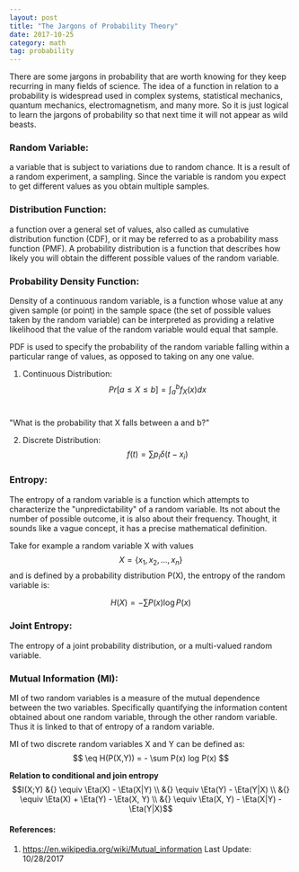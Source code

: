 ```yaml
---
layout: post
title: "The Jargons of Probability Theory"
date: 2017-10-25
category: math 
tag: probability
---
```


There are some jargons in probability that are worth knowing for they keep recurring in many fields of science.
The idea of a function in relation to a probability is widespread used in complex systems, statistical mechanics, quantum mechanics, electromagnetism, and many more. So it is just logical to learn the jargons of probability so that next time it will not appear as wild beasts.


### Random Variable:
a variable that is subject to variations due to random chance. It is a result of a random experiment, a sampling. 
Since the variable is random you expect to get different values as you obtain multiple samples. 

### Distribution Function:
a function over a general set of values, also called as cumulative distribution function (CDF), or it may be referred to as a probability mass function (PMF). A probability distribution is a function that describes how likely you will obtain the different possible values of the random variable.

### Probability Density Function: 

Density of a continuous random variable, is a function whose value at any given sample (or point) in the sample space (the set of possible values taken by the random variable) can be interpreted as providing a relative likelihood that the value of the random variable would equal that sample. 

PDF is used to specify the probability of the random variable falling within a particular range of values, as opposed to taking on any one value. 

1. Continuous Distribution: <br>
$$ Pr[a \leq X \leq b] = \int_a^b f_{X}(x) dx $$<br>

"What is the probability that X falls between a and b?"

2. Discrete Distribution:<br>
$$  f(t) = \sum p_i \delta (t - x_i) $$

### Entropy:
The entropy of a random variable is a function which attempts to characterize the "unpredictability" of a random variable. Its not about the number of possible outcome, it is also about their frequency. Thought, it sounds like a vague concept, it has a precise mathematical definition.

Take for example a random variable X with values $$ X = \{x_1, x_2, ..., x_n\} $$ and is defined by a probability distribution P(X), the entropy of the random variable is:

$$ H(X) = -\sum P(x) \log P(x) $$


### Joint Entropy:
The entropy of a joint probability distribution, or a multi-valued random variable. 

### Mutual Information (MI):
MI of two random variables is a measure of the mutual dependence between the two variables. Specifically quantifying the information content obtained about one random variable, through the other random variable. Thus it is linked to that of entropy of a random variable.

MI of two discrete random variables X and Y can be defined as:
$$ \eq H(P(X,Y)) = - \sum P(x) log P(x) $$

**Relation to conditional and join entropy**
$$I(X;Y) &{} \equiv \Eta(X) - \Eta(X|Y) \\
         &{} \equiv \Eta(Y) - \Eta(Y|X) \\
         &{} \equiv \Eta(X) + \Eta(Y) - \Eta(X, Y) \\
         &{} \equiv \Eta(X, Y) - \Eta(X|Y) - \Eta(Y|X)$$
#### References:
1. https://en.wikipedia.org/wiki/Mutual_information
Last Update: 10/28/2017

